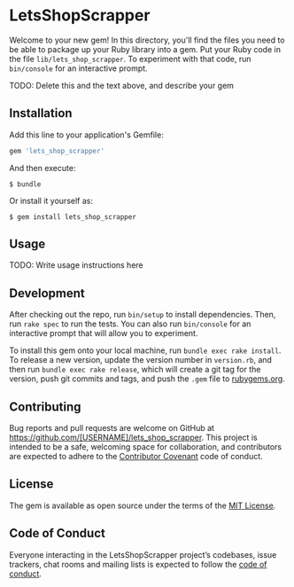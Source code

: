 # LetsShopScrapper

Welcome to your new gem! In this directory, you'll find the files you need to be able to package up your Ruby library into a gem. Put your Ruby code in the file `lib/lets_shop_scrapper`. To experiment with that code, run `bin/console` for an interactive prompt.

TODO: Delete this and the text above, and describe your gem

## Installation

Add this line to your application's Gemfile:

```ruby
gem 'lets_shop_scrapper'
```

And then execute:

    $ bundle

Or install it yourself as:

    $ gem install lets_shop_scrapper

## Usage

TODO: Write usage instructions here

## Development

After checking out the repo, run `bin/setup` to install dependencies. Then, run `rake spec` to run the tests. You can also run `bin/console` for an interactive prompt that will allow you to experiment.

To install this gem onto your local machine, run `bundle exec rake install`. To release a new version, update the version number in `version.rb`, and then run `bundle exec rake release`, which will create a git tag for the version, push git commits and tags, and push the `.gem` file to [rubygems.org](https://rubygems.org).

## Contributing

Bug reports and pull requests are welcome on GitHub at https://github.com/[USERNAME]/lets_shop_scrapper. This project is intended to be a safe, welcoming space for collaboration, and contributors are expected to adhere to the [Contributor Covenant](http://contributor-covenant.org) code of conduct.

## License

The gem is available as open source under the terms of the [MIT License](https://opensource.org/licenses/MIT).

## Code of Conduct

Everyone interacting in the LetsShopScrapper project’s codebases, issue trackers, chat rooms and mailing lists is expected to follow the [code of conduct](https://github.com/[USERNAME]/lets_shop_scrapper/blob/master/CODE_OF_CONDUCT.md).
